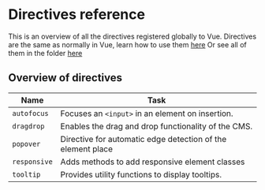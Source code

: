 # Directives reference

This is an overview of all the directives registered globally to Vue.
Directives are the same as normally in Vue, learn how to use them [here](adding-directives.md)
Or see all of them in the folder [here](https://github.com/shopware/platform/tree/trunk/src/Administration/Resources/app/administration/src/app/directive)

## Overview of directives

| Name         | Task                                                        |
|--------------|-------------------------------------------------------------|
| `autofocus`  | Focuses an `<input>` in an element on insertion.            |
| `dragdrop`   | Enables the drag and drop functionality of the CMS.         |
| `popover`    | Directive for automatic edge detection of the element place |
| `responsive` | Adds methods to add responsive element classes              |
| `tooltip`    | Provides utility functions to display tooltips.           |
